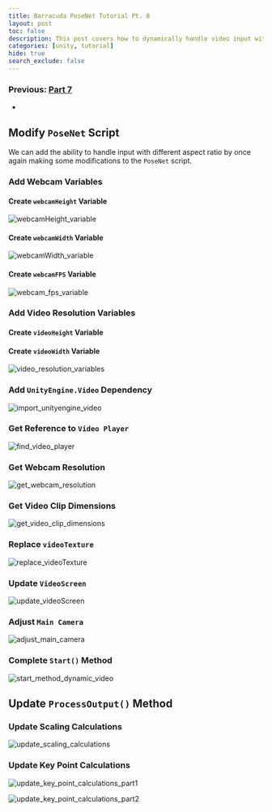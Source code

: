 ```yaml
---
title: Barracuda PoseNet Tutorial Pt. 8
layout: post
toc: false
description: This post covers how to dynamically handle video input with different aspect ratios.
categories: [unity, tutorial]
hide: true
search_exclude: false
---
```


### Previous: [Part 7](https://christianjmills.com/unity/tutorial/2020/11/15/Barracuda-PoseNet-Tutorial-7.html)

* 

## Modify `PoseNet` Script

We can add the ability to handle input with different aspect ratio by once again making some modifications to the `PoseNet` script.



### Add Webcam Variables

#### Create `webcamHeight` Variable

![webcamHeight_variable](\images\barracuda-posenet-tutorial\webcamHeight_variable.png)

#### Create `webcamWidth` Variable

![webcamWidth_variable](\images\barracuda-posenet-tutorial\webcamWidth_variable.png)

#### Create `webcamFPS` Variable

![webcam_fps_variable](\images\barracuda-posenet-tutorial\webcam_fps_variable.png)



### Add Video Resolution Variables

#### Create `videoHeight` Variable

#### Create `videoWidth` Variable

![video_resolution_variables](\images\barracuda-posenet-tutorial\video_resolution_variables.png)



### Add `UnityEngine.Video` Dependency

![import_unityengine_video](\images\barracuda-posenet-tutorial\import_unityengine_video.png)



### Get Reference to `Video Player`

![find_video_player](\images\barracuda-posenet-tutorial\find_video_player.png)



### Get Webcam Resolution

![get_webcam_resolution](\images\barracuda-posenet-tutorial\get_webcam_resolution.png)



### Get Video Clip Dimensions

![get_video_clip_dimensions](\images\barracuda-posenet-tutorial\get_video_clip_dimensions.png)

### Replace `videoTexture`

![replace_videoTexture](\images\barracuda-posenet-tutorial\replace_videoTexture.png)

### Update `VideoScreen`

![update_videoScreen](\images\barracuda-posenet-tutorial\update_videoScreen.png)

### Adjust `Main Camera`

![adjust_main_camera](\images\barracuda-posenet-tutorial\adjust_main_camera.png)

### Complete `Start()` Method

![start_method_dynamic_video](\images\barracuda-posenet-tutorial\start_method_dynamic_video_4.png)



## Update `ProcessOutput()` Method



### Update Scaling Calculations



![update_scaling_calculations](\images\barracuda-posenet-tutorial\update_scaling_calculations.png)





### Update Key Point Calculations



![update_key_point_calculations_part1](\images\barracuda-posenet-tutorial\update_key_point_calculations_part1.png)



![update_key_point_calculations_part2](\images\barracuda-posenet-tutorial\update_key_point_calculations_part2.png)

